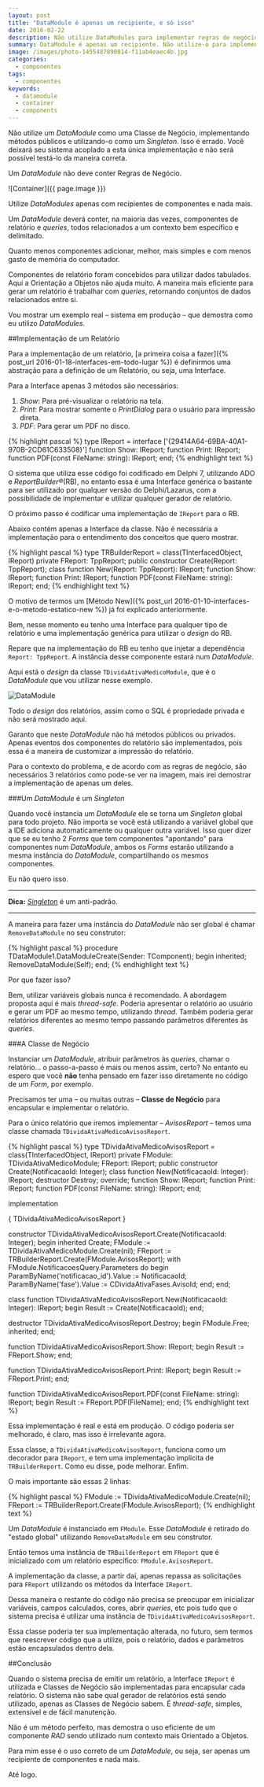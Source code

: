 ```yaml
---
layout: post
title: "DataModule é apenas um recipiente, e só isso"
date: 2016-02-22
description: Não utilize DataModules para implementar regras de negócio
summary: DataModule é apenas um recipiente. Não utilize-o para implementar regras de negócio.
image: /images/photo-1455487890814-f11ab4eaec4b.jpg
categories: 
  - componentes
tags:
  - componentes
keywords:
  - datamodule
  - container
  - components
---
```


Não utilize um *DataModule* como uma Classe de Negócio, implementando métodos públicos e utilizando-o como um
*Singleton*. Isso é errado. Você deixará seu sistema acoplado a esta única implementação e não será possível
testá-lo da maneira correta.

Um *DataModule* não deve conter Regras de Negócio.

<!--more-->

![Container]({{ page.image }})

Utilize *DataModules* apenas com recipientes de componentes e nada mais.

Um *DataModule* deverá conter, na maioria das vezes, componentes de relatório e *queries*, todos relacionados
a um contexto bem específico e delimitado.

Quanto menos componentes adicionar, melhor, mais simples e com menos gasto de memória do computador.

Componentes de relatório foram concebidos para utilizar dados tabulados. Aqui a Orientação a Objetos não ajuda muito.
A maneira mais eficiente para gerar um relatório é trabalhar com *queries*, retornando conjuntos de dados relacionados
entre si.

Vou mostrar um exemplo real – sistema em produção – que demostra como eu utilizo *DataModules*.

##Implementação de um Relatório

Para a implementação de um relatório, [a primeira coisa a fazer]({% post_url 2016-01-18-interfaces-em-todo-lugar %})
é definirmos uma abstração para a definição de um Relatório, ou seja, uma Interface.

Para a Interface apenas 3 métodos são necessários:

  1. *Show*: Para pré-visualizar o relatório na tela.
  2. *Print*: Para mostrar somente o *PrintDialog* para o usuário para impressão direta.
  3. *PDF*: Para gerar um PDF no disco.
  
{% highlight pascal %}
type
  IReport = interface
  ['{29414A64-69BA-40A1-970B-2CD61C633508}']
    function Show: IReport;
    function Print: IReport;
    function PDF(const FileName: string): IReport;
  end;
{% endhighlight text %}

O sistema que utiliza esse código foi codificado em Delphi 7, utilizando ADO e *ReportBuilder®*(RB), no 
entanto essa é uma Interface genérica o bastante para ser utilizado por qualquer versão do Delphi/Lazarus,
com a possibilidade de implementar e utilizar qualquer gerador de relatório.

O próximo passo é codificar uma implementação de <code>IReport</code> para o RB.

Abaixo contém apenas a Interface da classe. Não é necessária a implementação para o 
entendimento dos conceitos que quero mostrar.

{% highlight pascal %}
type
  TRBuilderReport = class(TInterfacedObject, IReport)
  private
    FReport: TppReport;
  public
    constructor Create(Report: TppReport);
    class function New(Report: TppReport): IReport;
    function Show: IReport;
    function Print: IReport;
    function PDF(const FileName: string): IReport;
  end;
{% endhighlight text %}

O motivo de termos um [Método New]({% post_url 2016-01-10-interfaces-e-o-metodo-estatico-new %}) já foi
explicado anteriormente.

Bem, nesse momento eu tenho uma Interface para qualquer tipo de relatório e uma implementação genérica
para utilizar o *design* do RB.

Repare que na implementação do RB eu tenho que injetar a dependência <code>Report: TppReport</code>. 
A instância desse componente estará num *DataModule*.

Aqui está o *design* da classe <code>TDividaAtivaMedicoModule</code>, que é o *DataModule* que vou 
utilizar nesse exemplo.

![DataModule](/images/divativa-datamodule-1.jpg)

Todo o *design* dos relatórios, assim como o SQL é propriedade privada e não será mostrado aqui.

Garanto que neste *DataModule* não há métodos públicos ou privados. Apenas eventos dos componentes do
relatório são implementados, pois essa é a maneira de customizar a impressão do relatório.

Para o contexto do problema, e de acordo com as regras de negócio, são necessários 3 relatórios como
pode-se ver na imagem, mais irei demostrar a implementação de apenas um deles.

###Um *DataModule* é um *Singleton*

Quando você instancia um *DataModule* ele se torna um *Singleton* global para todo projeto. Não importa se
você está utilizando a variável global que a IDE adiciona automaticamente ou qualquer outra variável. Isso quer dizer
que se eu tenho 2 *Forms* que tem componentes "apontando" para componentes num *DataModule*, ambos os *Forms* 
estarão utilizando a mesma instância do *DataModule*, compartilhando os mesmos componentes.

Eu não quero isso.

---

**Dica:** [*Singleton*](https://goo.gl/2zkz3U) é um anti-padrão. 

---

A maneira para fazer uma instância do *DataModule* não ser global é chamar <code>RemoveDataModule</code> no seu construtor:

{% highlight pascal %}
procedure TDataModule1.DataModuleCreate(Sender: TComponent);
begin
  inherited;
  RemoveDataModule(Self);
end;
{% endhighlight text %}

Por que fazer isso?

Bem, utilizar variáveis globais nunca é recomendado. A abordagem proposta aqui é mais *thread-safe*.
Poderia apresentar o relatório ao usuário e gerar um PDF ao mesmo tempo, utilizando *thread*.
Também poderia gerar relatórios diferentes ao mesmo tempo passando parâmetros diferentes às *queries*.

###A Classe de Negócio

Instanciar um *DataModule*, atribuir parâmetros às *queries*, chamar o relatório... o passo-a-passo
é mais ou menos assim, certo? No entanto eu espero que você **não** tenha pensado em fazer isso diretamente 
no código de um *Form*, por exemplo.

Precisamos ter uma – ou muitas outras – **Classe de Negócio** para encapsular e implementar o relatório.

Para o único relatório que iremos implementar – *AvisosReport* – temos uma classe chamada <code>TDividaAtivaMedicoAvisosReport</code>.

{% highlight pascal %}
type
  TDividaAtivaMedicoAvisosReport = class(TInterfacedObject, IReport)
  private
    FModule: TDividaAtivaMedicoModule;
    FReport: IReport;
  public
    constructor Create(NotificacaoId: Integer);
    class function New(NotificacaoId: Integer): IReport;
    destructor Destroy; override;
    function Show: IReport;
    function Print: IReport;
    function PDF(const FileName: string): IReport;
  end;

implementation  
  
{ TDividaAtivaMedicoAvisosReport }

constructor TDividaAtivaMedicoAvisosReport.Create(NotificacaoId: Integer);
begin
  inherited Create;
  FModule := TDividaAtivaMedicoModule.Create(nil);
  FReport := TRBuilderReport.Create(FModule.AvisosReport);
  with FModule.NotificacoesQuery.Parameters do
  begin
    ParamByName('notificacao_id').Value := NotificacaoId;
    ParamByName('fase').Value := CDividaAtivaFases.AvisoId;
  end;
end;

class function TDividaAtivaMedicoAvisosReport.New(NotificacaoId: Integer): IReport;
begin
  Result := Create(NotificacaoId);
end;

destructor TDividaAtivaMedicoAvisosReport.Destroy;
begin
  FModule.Free;
  inherited;
end;

function TDividaAtivaMedicoAvisosReport.Show: IReport;
begin
  Result := FReport.Show;
end;

function TDividaAtivaMedicoAvisosReport.Print: IReport;
begin
  Result := FReport.Print;
end;

function TDividaAtivaMedicoAvisosReport.PDF(const FileName: string): IReport;
begin
  Result := FReport.PDF(FileName);
end;
{% endhighlight text %}

Essa implementação é real e está em produção. O código poderia ser melhorado, é claro, mas isso é
irrelevante agora.

Essa classe, a <code>TDividaAtivaMedicoAvisosReport</code>, funciona como um decorador para <code>IReport</code>,
e tem uma implementação implícita de <code>TRBuilderReport</code>. Como eu disse, pode melhorar. Enfim.

O mais importante são essas 2 linhas:

{% highlight pascal %}
  FModule := TDividaAtivaMedicoModule.Create(nil);
  FReport := TRBuilderReport.Create(FModule.AvisosReport);
{% endhighlight text %}

Um *DataModule* é instanciado em <code>FModule</code>. Esse *DataModule* é retirado do "estado global" utilizando
<code>RemoveDataModule</code> em seu construtor.

Então temos uma instância de <code>TRBuilderReport</code> em <code>FReport</code> que é inicializado com um
relatório específico: <code>FModule.AvisosReport</code>.

A implementação da classe, a partir daí, apenas repassa as solicitações para <code>FReport</code> utilizando os
métodos da Interface <code>IReport</code>.

Dessa maneira o restante do código não precisa se preocupar em inicializar variáveis, campos calculados, cores,
abrir *queries*, etc pois tudo que o sistema precisa é utilizar uma instância de <code>TDividaAtivaMedicoAvisosReport</code>.

Essa classe poderia ter sua implementação alterada, no futuro, sem termos que reescrever código que a utilize, pois o
relatório, dados e parâmetros estão encapsulados dentro dela.

##Conclusão

Quando o sistema precisa de emitir um relatório, a Interface <code>IReport</code> é utilizada e Classes de Negócio
são implementadas para encapsular cada relatório. O sistema não sabe qual gerador de relatórios está sendo utilizado, apenas
as Classes de Negócio sabem. É *thread-safe*, simples, extensível e de fácil manutenção.

Não é um método perfeito, mas demostra o uso eficiente de um componente *RAD* sendo utilizado num contexto mais 
Orientado a Objetos.

Para mim esse é o uso correto de um *DataModule*, ou seja, ser apenas um recipiente de componentes e nada mais. 

Até logo.

